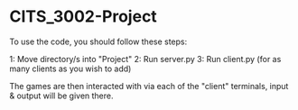 # CITS_3002-Project

To use the code, you should follow these steps:

1: Move directory/s into "Project"
2: Run server.py
3: Run client.py (for as many clients as you wish to add)

The games are then interacted with via each of the "client" terminals, input & output will be given there.
